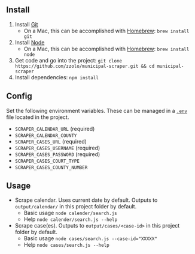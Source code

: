 ## Install

1. Install [Git](https://git-scm.com/)
   - On a Mac, this can be accomplished with [Homebrew](https://brew.sh/): `brew install git`
1. Install [Node](https://nodejs.org/en/)
   - On a Mac, this can be accomplished with [Homebrew](https://brew.sh/): `brew install node`
1. Get code and go into the project: `git clone https://github.com/zzolo/municipal-scraper.git && cd municipal-scraper`
1. Install dependencies: `npm install`

## Config

Set the following environment variables. These can be managed in a [`.env`](https://www.npmjs.com/package/dotenv) file located in the project.

- `SCRAPER_CALENDAR_URL` (required)
- `SCRAPER_CALENDAR_COUNTY`
- `SCRAPER_CASES_URL` (required)
- `SCRAPER_CASES_USERNAME` (required)
- `SCRAPER_CASES_PASSWORD` (required)
- `SCRAPER_CASES_COURT_TYPE`
- `SCRAPER_CASES_COUNTY_NUMBER`

## Usage

- Scrape calendar. Uses current date by default. Outputs to `output/calendar/` in this project folder by default.
  - Basic usage `node calender/search.js`
  - Help `node calender/search.js --help`
- Scrape case(es). Outputs to `output/cases/<case-id>` in this project folder by default.
  - Basic usage `node cases/search.js --case-id="XXXXX"`
  - Help `node cases/search.js --help`

